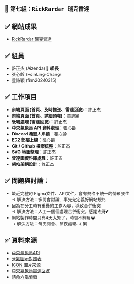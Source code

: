 ## 📌 `第七組：RickRardar 瑞克雷達`
## ✅ 網站成果  
- [RickRardar 瑞克雷達](http://18.180.198.102:8001/)

## ✅ 組員  
- 許正杰 (Aizenda) 👑 **組長**  
- 張心齡 (HsinLing-Chang)  
- 童詩穎 (finn20240315)
 
## ✅ 工作項目  
- **前端頁面 (首頁、及時推送、雷達回波)**：許正杰  
- **前端頁面 (首頁、詳細預報)**：童詩穎  
- **後端處理 (雷達回波)**：許正杰  
- **中央氣象局 API 資料處理**：張心齡  
- **Discord 機器人串接**：張心齡      
- **EC2 部屬上線**：張心齡   
- **Git / Github 檔案統整**：許正杰  
- **SVG 地圖整理**：許正杰  
- **雷達圖資料庫處理**：許正杰
- **網站架構設計**：許正杰

## ✅ 問題與討論：  
- 缺乏完整的 Figma文件、API文件，會有規格不統一的情形發生  
  → 解決方法：多開會討論、事先先定義好網站規格  
- 因為在分工時有重疊的工作內容，導致合併衝突  
  →  解決方法：人工一個個處理合併衝突，感謝杰哥💕
- 網站製作時間只有4天太短了，時間不夠用😭   
  → 解決方法：每天開會、熬夜處理...( 累  

## ✅ 資料來源  
- [中央氣象局API](https://opendata.cwb.gov.tw/dist/opendata-swagger.html#/%E9%A0%90%E5%A0%B1/get_v1_rest_datastore_F-C0032-001)
- [天氣圖示對照表](https://www.cwa.gov.tw/V8/C/K/Weather_Icon.html)
- [ICON 圖片來源](https://www.flaticon.com/packs/weather-161)
- [中央氣象局雷達回波]([https://www.cwa.gov.tw/V8/C/K/Weather_Icon.html](https://www.cwa.gov.tw/V8/C/W/OBS_Radar.html))
- [絕命六龜葡萄](https://www.youtube.com/watch?v=72ap5hdI4fs&ab_channel=%E9%A6%99%E6%B8%AF%E4%BA%A4%E5%8F%8B%E8%A8%8E%E8%AB%96%E5%8D%80hkeasychat.com)


